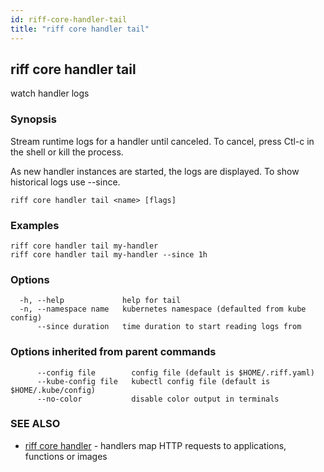 ```yaml
---
id: riff-core-handler-tail
title: "riff core handler tail"
---
```

## riff core handler tail

watch handler logs

### Synopsis

Stream runtime logs for a handler until canceled. To cancel, press Ctl-c in the
shell or kill the process.

As new handler instances are started, the logs are displayed. To show historical logs use
--since.

```
riff core handler tail <name> [flags]
```

### Examples

```
riff core handler tail my-handler
riff core handler tail my-handler --since 1h
```

### Options

```
  -h, --help             help for tail
  -n, --namespace name   kubernetes namespace (defaulted from kube config)
      --since duration   time duration to start reading logs from
```

### Options inherited from parent commands

```
      --config file        config file (default is $HOME/.riff.yaml)
      --kube-config file   kubectl config file (default is $HOME/.kube/config)
      --no-color           disable color output in terminals
```

### SEE ALSO

* [riff core handler](riff_core_handler.md)	 - handlers map HTTP requests to applications, functions or images

